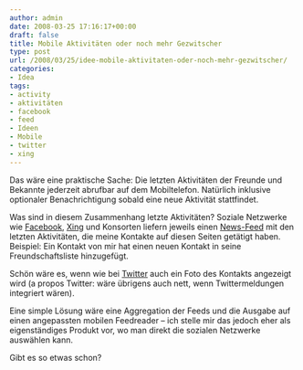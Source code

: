 ```yaml
---
author: admin
date: 2008-03-25 17:16:17+00:00
draft: false
title: Mobile Aktivitäten oder noch mehr Gezwitscher
type: post
url: /2008/03/25/idee-mobile-aktivitaten-oder-noch-mehr-gezwitscher/
categories:
- Idea
tags:
- activity
- aktivitäten
- facebook
- feed
- Ideen
- Mobile
- twitter
- xing
---
```


Das wäre eine praktische Sache: Die letzten Aktivitäten der Freunde und Bekannte jederzeit abrufbar auf dem Mobiltelefon. Natürlich inklusive  optionaler Benachrichtigung sobald eine neue Aktivität stattfindet.


Was sind in diesem Zusammenhang letzte Aktivitäten? Soziale Netzwerke wie [Facebook](http://de.facebook.com), [Xing](http://www.xing.de) und Konsorten liefern jeweils einen [News-Feed](http://de.wikipedia.org/wiki/RSS) mit den letzten Aktivitäten, die meine Kontakte auf diesen Seiten getätigt haben. Beispiel: Ein Kontakt von mir hat einen neuen Kontakt in seine Freundschaftsliste hinzugefügt.




Schön wäre es, wenn wie bei  [Twitter](http://www.twitter.com) auch ein Foto des Kontakts angezeigt wird (a propos Twitter: wäre übrigens auch nett, wenn Twittermeldungen integriert wären).




Eine simple Lösung wäre eine Aggregation der Feeds und die Ausgabe auf einen angepassten mobilen Feedreader – ich stelle mir das jedoch eher als eigenständiges Produkt vor, wo man direkt die sozialen Netzwerke auswählen kann.




Gibt es so etwas schon?

